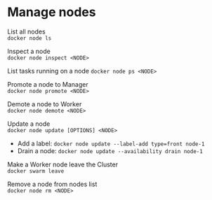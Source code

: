 # Manage nodes

List all nodes  
`docker node ls`

Inspect a node  
`docker node inspect <NODE>`

List tasks running on a node
`docker node ps <NODE>`

Promote a node to Manager  
`docker node promote <NODE>`

Demote a node to Worker  
`docker node demote <NODE>`

Update a node  
`docker node update [OPTIONS] <NODE>`

  * Add a label: `docker node update --label-add type=front node-1`
  * Drain a node: `docker node update --availability drain node-1`

Make a Worker node leave the Cluster  
`docker swarm leave`

Remove a node from nodes list  
`docker node rm <NODE>`
